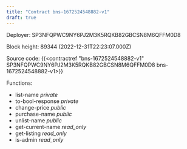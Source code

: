 ```yaml
---
title: "Contract bns-1672524548882-v1"
draft: true
---
```

Deployer: SP3NFQPWC9NY6PJ2M3K5RQKB82GBCSN8M6QFFM0D8


 



Block height: 89344 (2022-12-31T22:23:07.000Z)

Source code: {{<contractref "bns-1672524548882-v1" SP3NFQPWC9NY6PJ2M3K5RQKB82GBCSN8M6QFFM0D8 bns-1672524548882-v1>}}

Functions:

* list-name _private_
* to-bool-response _private_
* change-price _public_
* purchase-name _public_
* unlist-name _public_
* get-current-name _read_only_
* get-listing _read_only_
* is-admin _read_only_
